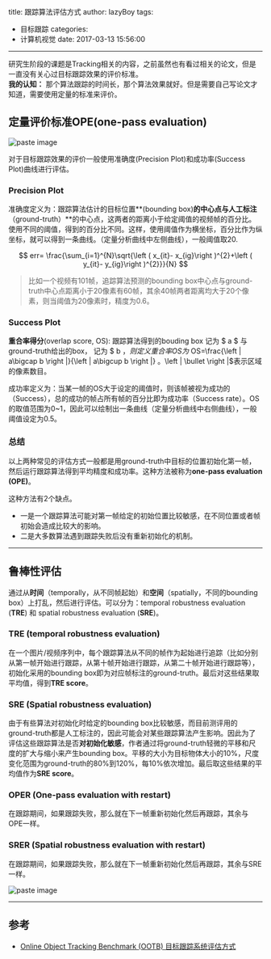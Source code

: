 title: 跟踪算法评估方式
author: lazyBoy
tags:
  - 目标跟踪
categories:
  - 计算机视觉
date: 2017-03-13 15:56:00
---
<!--

运动目标跟踪（十八）--阶段性总结 - 工作笔记 - 博客频道 - CSDN.NET
http://blog.csdn.net/app_12062011/article/details/52247476 -->

<p id= "div-border-left-yellow">研究生阶段的课题是Tracking相关的内容，之前虽然也有看过相关的论文，但是一直没有关心过目标跟踪效果的评价标准。
<br />
<b>我的认知：</b> 那个算法跟踪的时间长，那个算法效果就好。但是需要自己写论文才知道，需要使用定量的标准来评价。</p>

<!-- more -->

## 定量评价标准OPE(one-pass evaluation)

![paste image](http://oh1jgyw0v.bkt.clouddn.com/14896452708394e868jju.png?imageslim "定量分析曲线")

对于目标跟踪效果的评价一般使用<span id="inline-blue">准确度</span>(Precision Plot)和<span id="inline-green">成功率</span>(Success Plot)曲线进行评估。

### Precision Plot

<span id="inline-blue">准确度</span>定义为：跟踪算法估计的目标位置**(bounding box)**的中心点与人工标注**（ground-truth）**的中心点，这两者的距离小于给定阈值的视频帧的百分比。使用不同的阈值，得到的百分比不同。这样，使用阈值作为横坐标，百分比作为纵坐标，就可以得到一条曲线。（定量分析曲线中左侧曲线），一般阈值取20.

$$ err= \frac{\sum_{i=1}^{N}\sqrt{\left ( x_{it}- x_{ig}\right )^{2}+\left ( y_{it}- y_{ig}\right )^{2}}}{N} $$

>比如一个视频有101帧，追踪算法预测的bounding box中心点与ground-truth中心点距离小于20像素有60帧，其余40帧两者距离均大于20个像素，则当阈值为20像素时，精度为0.6。

### Success Plot

**重合率得分**(overlap score, OS): 跟踪算法得到的bouding box 记为 $ a $ 与ground-truth给出的box， 记为 $ b $， 则定义重合率OS为$ OS=\frac{\left | a\bigcap b \right |}{\left | a\bigcup b \right |} $。$\left | \bullet \right |$表示区域的像素数目。

<span id="inline-green">成功率</span>定义为：当某一帧的OS大于设定的阈值时，则该帧被视为成功的（Success），总的成功的帧占所有帧的百分比即为成功率（Success rate）。OS的取值范围为0~1，因此可以绘制出一条曲线（定量分析曲线中右侧曲线），一般阈值设定为0.5。

### 总结
以上两种常见的评估方式一般都是用ground-truth中目标的位置初始化第一帧，然后运行跟踪算法得到平均精度和成功率。这种方法被称为**one-pass evaluation (OPE)**。

这种方法有2个缺点。
- 一是一个跟踪算法可能对第一帧给定的初始位置比较敏感，在不同位置或者帧初始会造成比较大的影响。
- 二是大多数算法遇到跟踪失败后没有重新初始化的机制。

---

## 鲁棒性评估

通过从**时间**（temporally，从不同帧起始）和**空间**（spatially，不同的bounding box）上打乱，然后进行评估。可以分为：temporal robustness evaluation (**TRE**) 和 spatial robustness evaluation (**SRE**)。

### TRE (temporal robustness evaluation)

在一个图片/视频序列中，每个跟踪算法从不同的帧作为起始进行追踪（比如分别从第一帧开始进行跟踪，从第十帧开始进行跟踪，从第二十帧开始进行跟踪等），初始化采用的bounding box即为对应帧标注的ground-truth。最后对这些结果取平均值，得到**TRE score**。

### SRE (Spatial robustness evaluation)

由于有些算法对初始化时给定的bounding box比较敏感，而目前测评用的ground-truth都是人工标注的，因此可能会对某些跟踪算法产生影响。因此为了评估这些跟踪算法是否**对初始化敏感**，作者通过将ground-truth轻微的平移和尺度的扩大与缩小来产生bounding box。平移的大小为目标物体大小的10%，尺度变化范围为ground-truth的80%到120%，每10%依次增加。最后取这些结果的平均值作为**SRE score**。

### OPER (One-pass evaluation with restart)

在跟踪期间，如果跟踪失败，那么就在下一帧重新初始化然后再跟踪，其余与OPE一样。

### SRER (Spatial robustness evaluation with restart)

在跟踪期间，如果跟踪失败，那么就在下一帧重新初始化然后再跟踪，其余与SRE一样。



![paste image](http://oh1jgyw0v.bkt.clouddn.com/1489665056199my9ytwlr.png?imageslim "在每一帧图像中，绿色框代表ground-truth,其他颜色框代表跟踪结果")

---

## 参考
- [Online Object Tracking Benchmark (OOTB) 目标跟踪系统评估方式](http://blog.csdn.net/hjl240/article/details/52453030)